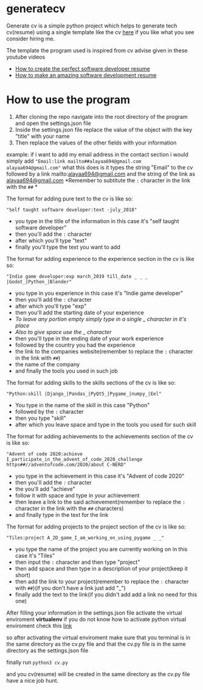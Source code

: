 # generatecv
Generate cv is a simple python project which helps to generate tech cv(resume) using a single template like the cv [here](https://drive.google.com/file/d/1jMK9Wv8kcStDkrvsSbjHHkhoLCHjF_Ok/view?usp=sharing) if you like what you see consider hiring me.

The template the program used is inspired from cv advise given in these youtube videos
- [How to create the perfect software developer resume](https://www.youtube.com/watch?v=GyjzOKdaioU&t=368s)
- [How to make an amazing software development resume](https://www.youtube.com/watch?v=Xa1pFemaGyc&t=5s)

# How to use the program
1. After cloning the repo navigate into the root directory of the program and open the settings.json file
2. Inside the settings.json file replace the value of the object with the key "title" with your name
3. Then replace the values of the other fields with your information

example:
    if i want to add my email address in the contact section i would simply add
    `"Email:link mailto##alayaa694@gmail.com alayaa694@gmail.com"`
    what this does is it types the string "Email" to the cv followed by a link mailto:alayaa694@gmail.com and the string of the link as alayaa694@gmail.com
    *Remember to subtitute the `:` character in the link with the `##` *
    
The format for adding pure text to the cv is like so:

`"Self taught software developer:text -july_2018"`
- you type in the title of the information in this case it's "self taught software developer" 
- then you'll add the `:` character
- after which you'll type "text"
- finally you'll type the text you want to add
      
The format for adding experience to the experience section in the cv is like so:

`"Indie game developer:exp march_2019 till_date _ _ _ |Godot_|Python_|Blender"`
- you type in you experience in this case it's "Indie game developer"
- then you'll add the `:` character
- after which you'll type "exp"
- then you'll add the starting date of your experience
- *To leave any portion empty simply type in a single _ character in it's place*
- *Also to give space use the _ character*
- then you'll type in the ending date of your work experience
- followed by the country you had the experience 
- the link to the companies website(remember to replace the `:` character in the link with `##`)
- the name of the company
- and finally the tools you used in such job
      
The format for adding skills to the skills sections of the cv is like so:

`"Python:skill |Django_|Pandas_|PyQt5_|Pygame_|numpy_|Eel"`
- You type in the name of the skill in this case "Python"
- followed by the `:` character
- then you type "skill"
- after which you leave space and type in the tools you used for such skill      
      
The format for adding achievements to the achievements section of the cv is like so:

`"Advent of code 2020:achieve I_participate_in_the_advent_of_code_2020_challenge https##//adventofcode.com/2020/about C-NERD"`
- you type in the achievement in this case it's "Advent of code 2020"
- then you'll add the `:` character
- the you'll add "achieve"
- follow it with space and type in your achievement
- then leave a link to the said achievement(remember to replace the `:` character in the link with the `##` characters)
- and finally type in the text for the link
      
      
The format for adding projects to the project section of the cv is like so:

`"Tiles:project A_2D_game_I_am_working_on_using_pygame _ _"`
- you type the name of the project you are currently working on in this case it's "Tiles"
- then input the `:` character and then type "project"
- then add space and then type in a description of your project(keep it short)
- then add the link to your project(remember to replace the `:` character with `##`)(if you don't have a link just add "_")
- finally add the text to the link(if you didn't add add a link no need for this one)
      
      
After filling your information in the settings.json file activate the virtual enviroment **virtualenv** if you do not know how to activate python virtual enviroment check this [link](https://uoa-eresearch.github.io/eresearch-cookbook/recipe/2014/11/26/python-virtual-env/#Activate%20the%20virtual%20environment)

so after activating the virtual enviroment make sure that you terminal is in the same directory as the cv.py file and that the cv.py file is in the same directory
as the settings.json file

finally run
`python3 cv.py`

and you cv(resume) will be created in the same directory as the cv.py file
have a nice job hunt.
